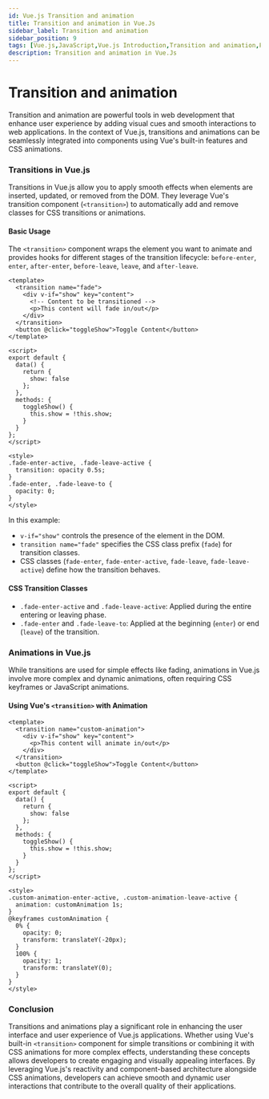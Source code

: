 ```yaml
---
id: Vue.js Transition and animation
title: Transition and animation in Vue.Js
sidebar_label: Transition and animation
sidebar_position: 9
tags: [Vue.js,JavaScript,Vue.js Introduction,Transition and animation,Framework]
description: Transition and animation in Vue.Js
---
```

# Transition and animation

Transition and animation are powerful tools in web development that enhance user experience by adding visual cues and smooth interactions to web applications. In the context of Vue.js, transitions and animations can be seamlessly integrated into components using Vue's built-in features and CSS animations.

### Transitions in Vue.js

Transitions in Vue.js allow you to apply smooth effects when elements are inserted, updated, or removed from the DOM. They leverage Vue's transition component (`<transition>`) to automatically add and remove classes for CSS transitions or animations.

#### Basic Usage

The `<transition>` component wraps the element you want to animate and provides hooks for different stages of the transition lifecycle: `before-enter`, `enter`, `after-enter`, `before-leave`, `leave`, and `after-leave`.

```vue
<template>
  <transition name="fade">
    <div v-if="show" key="content">
      <!-- Content to be transitioned -->
      <p>This content will fade in/out</p>
    </div>
  </transition>
  <button @click="toggleShow">Toggle Content</button>
</template>

<script>
export default {
  data() {
    return {
      show: false
    };
  },
  methods: {
    toggleShow() {
      this.show = !this.show;
    }
  }
};
</script>

<style>
.fade-enter-active, .fade-leave-active {
  transition: opacity 0.5s;
}
.fade-enter, .fade-leave-to {
  opacity: 0;
}
</style>
```

In this example:
- `v-if="show"` controls the presence of the element in the DOM.
- `transition name="fade"` specifies the CSS class prefix (`fade`) for transition classes.
- CSS classes (`fade-enter`, `fade-enter-active`, `fade-leave`, `fade-leave-active`) define how the transition behaves.

#### CSS Transition Classes

- `.fade-enter-active` and `.fade-leave-active`: Applied during the entire entering or leaving phase.
- `.fade-enter` and `.fade-leave-to`: Applied at the beginning (`enter`) or end (`leave`) of the transition.

### Animations in Vue.js

While transitions are used for simple effects like fading, animations in Vue.js involve more complex and dynamic animations, often requiring CSS keyframes or JavaScript animations.

#### Using Vue's `<transition>` with Animation

```vue
<template>
  <transition name="custom-animation">
    <div v-if="show" key="content">
      <p>This content will animate in/out</p>
    </div>
  </transition>
  <button @click="toggleShow">Toggle Content</button>
</template>

<script>
export default {
  data() {
    return {
      show: false
    };
  },
  methods: {
    toggleShow() {
      this.show = !this.show;
    }
  }
};
</script>

<style>
.custom-animation-enter-active, .custom-animation-leave-active {
  animation: customAnimation 1s;
}
@keyframes customAnimation {
  0% {
    opacity: 0;
    transform: translateY(-20px);
  }
  100% {
    opacity: 1;
    transform: translateY(0);
  }
}
</style>
```

### Conclusion

Transitions and animations play a significant role in enhancing the user interface and user experience of Vue.js applications. Whether using Vue's built-in `<transition>` component for simple transitions or combining it with CSS animations for more complex effects, understanding these concepts allows developers to create engaging and visually appealing interfaces. By leveraging Vue.js's reactivity and component-based architecture alongside CSS animations, developers can achieve smooth and dynamic user interactions that contribute to the overall quality of their applications.